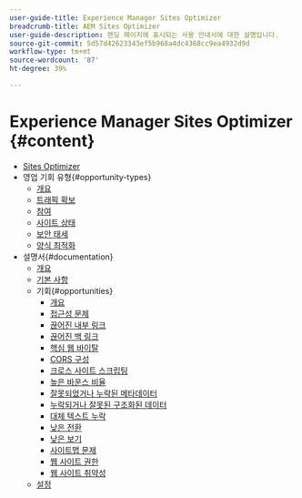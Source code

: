 ```yaml
---
user-guide-title: Experience Manager Sites Optimizer
breadcrumb-title: AEM Sites Optimizer
user-guide-description: 랜딩 페이지에 표시되는 사용 안내서에 대한 설명입니다.
source-git-commit: 5d57d42623343ef5b968a4dc4368cc9ea4932d9d
workflow-type: tm+mt
source-wordcount: '87'
ht-degree: 39%

---
```



# Experience Manager Sites Optimizer {#content}

+ [Sites Optimizer](/help/home.md)
+ 영업 기회 유형{#opportunity-types}
   + [개요](/help/opportunity-types/overview.md)
   + [트래픽 확보](/help/opportunity-types/traffic-acquisition.md)
   + [참여](/help/opportunity-types/engagement.md)
   + [사이트 상태](/help/opportunity-types/site-health.md)
   + [보안 태세](/help/opportunity-types/security-posture.md)
   + [양식 최적화](/help/opportunity-types/form-optimization.md)
+ 설명서{#documentation}
   + [개요](/help/documentation/overview.md)
   + [기본 사항](/help/documentation/basics.md)
   + 기회{#opportunities}
      + [개요](/help/documentation/opportunities/overview.md)
      + [접근성 문제](/help/documentation/opportunities/accessibility-issues.md)
      + [끊어진 내부 링크](/help/documentation/opportunities/broken-internal-links.md)
      + [끊어진 백 링크](/help/documentation/opportunities/broken-backlinks.md)
      + [핵심 웹 바이탈](/help/documentation/opportunities/core-web-vitals.md)
      + [CORS 구성](/help/documentation/opportunities/cors-configuration.md)
      + [크로스 사이트 스크립팅](/help/documentation/opportunities/cross-site-scripting.md)
      + [높은 바운스 비율](/help/documentation/opportunities/high-bounce-rate.md)
      + [잘못되었거나 누락된 메타데이터](/help/documentation/opportunities/invalid-or-missing-metadata.md)
      + [누락되거나 잘못된 구조화된 데이터](/help/documentation/opportunities/missing-invalid-structured-data.md)
      + [대체 텍스트 누락](/help/documentation/opportunities/missing-alt-text.md)
      + [낮은 전환](/help/documentation/opportunities/low-conversions.md)
      + [낮은 보기](/help/documentation/opportunities/low-views.md)
      + [사이트맵 문제](/help/documentation/opportunities/sitemap-issues.md)
      + [웹 사이트 권한](/help/documentation/opportunities/website-permissions.md)
      + [웹 사이트 취약성](/help/documentation/opportunities/website-vulnerabilities.md)
   + [설정](/help/documentation/settings.md)
